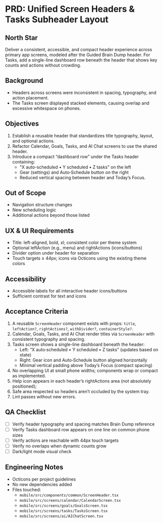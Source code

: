 # PRD: Unified Screen Headers & Tasks Subheader Layout

## North Star
Deliver a consistent, accessible, and compact header experience across primary app screens, modeled after the Guided Brain Dump header. For Tasks, add a single-line dashboard row beneath the header that shows key counts and actions without crowding.

## Background
- Headers across screens were inconsistent in spacing, typography, and action placement.
- The Tasks screen displayed stacked elements, causing overlap and excessive whitespace on phones.

## Objectives
1. Establish a reusable header that standardizes title typography, layout, and optional actions.
2. Refactor Calendar, Goals, Tasks, and AI Chat screens to use the shared header.
3. Introduce a compact “dashboard row” under the Tasks header containing:
   - "X auto-scheduled • Y scheduled • Z tasks" on the left
   - Gear (settings) and Auto‑Schedule button on the right
   - Reduced vertical spacing between header and Today’s Focus.

## Out of Scope
- Navigation structure changes
- New scheduling logic
- Additional actions beyond those listed

## UX & UI Requirements
- Title: left-aligned, bold, xl; consistent color per theme system
- Optional leftAction (e.g., menu) and rightActions (icons/buttons)
- Divider option under header for separation
- Touch targets ≥ 44px; icons via Octicons using the existing theme colors

## Accessibility
- Accessible labels for all interactive header icons/buttons
- Sufficient contrast for text and icons

## Acceptance Criteria
1. A reusable `ScreenHeader` component exists with props: `title`, `leftAction?`, `rightActions?`, `withDivider?`, `containerStyle?`.
2. Calendar, Goals, Tasks, and AI Chat render titles via `ScreenHeader` with consistent typography and spacing.
3. Tasks screen shows a single-line dashboard beneath the header:
   - Left: “X auto‑scheduled • Y scheduled • Z tasks” (updates based on state)
   - Right: Gear icon and Auto‑Schedule button aligned horizontally
   - Minimal vertical padding above Today’s Focus (compact spacing)
4. No overlapping UI at small phone widths; components wrap or compact as implemented.
5. Help icon appears in each header’s rightActions area (not absolutely positioned);
6. Safe area respected so headers aren’t occluded by the system tray.
7. Lint passes without new errors.

## QA Checklist
- [ ] Verify header typography and spacing matches Brain Dump reference
- [ ] Verify Tasks dashboard row appears on one line on common phone sizes
- [ ] Verify actions are reachable with 44px touch targets
- [ ] Verify no overlaps when dynamic counts grow
- [ ] Dark/light mode visual check

## Engineering Notes
- Octicons per project guidelines
- No new dependencies added
- Files touched:
  - `mobile/src/components/common/ScreenHeader.tsx`
  - `mobile/src/screens/calendar/CalendarScreen.tsx`
  - `mobile/src/screens/goals/GoalsScreen.tsx`
  - `mobile/src/screens/tasks/TasksScreen.tsx`
  - `mobile/src/screens/ai/AIChatScreen.tsx`


